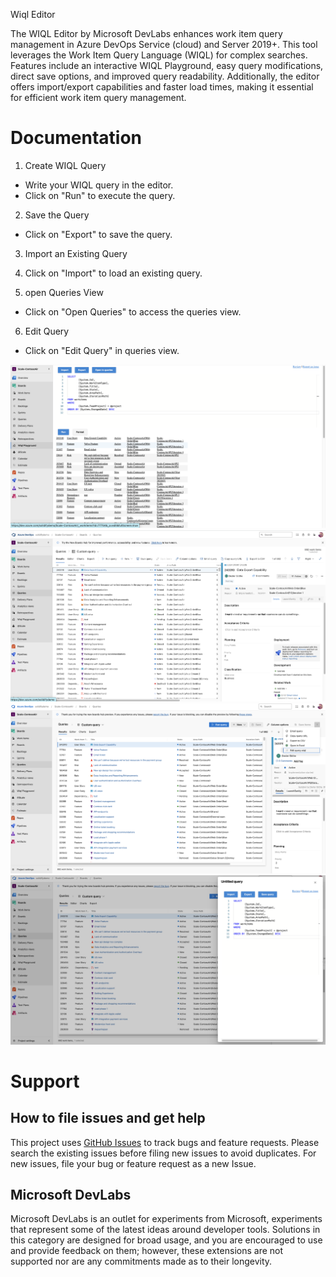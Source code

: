 Wiql Editor

The WIQL Editor by Microsoft DevLabs enhances work item query management in Azure DevOps Service (cloud) and Server 2019+. This tool leverages the Work Item Query Language (WIQL) for complex searches. Features include an interactive WIQL Playground, easy query modifications, direct save options, and improved query readability. Additionally, the editor offers import/export capabilities and faster load times, making it essential for efficient work item query management.


# Documentation

1. Create WIQL Query

- Write your WIQL query in the editor.
- Click on "Run" to execute the query.
2. Save the Query

- Click on "Export" to save the query.
3. Import an Existing Query

4. Click on "Import" to load an existing query.
5. open Queries View

- Click on "Open Queries" to access the queries view.
 
 6. Edit Query
 - Click on "Edit Query" in queries view.

![Wiql query](img/Query.png)
![Queries view](img/Queries.png)
![Edit query](img/EditQuery.png)
![Edited Query](img/EditedQuery.png)


# Support

## How to file issues and get help

This project uses [GitHub Issues](https://github.com/microsoft/wiql-editor) to track bugs and feature requests. Please search the existing issues before filing new issues to avoid duplicates. For new issues, file your bug or feature request as a new Issue. 

## Microsoft DevLabs
Microsoft DevLabs is an outlet for experiments from Microsoft, experiments that represent some of the latest ideas around developer tools. Solutions in this category are designed for broad usage, and you are encouraged to use and provide feedback on them; however, these extensions are not supported nor are any commitments made as to their longevity.